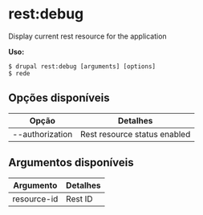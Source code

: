 # rest:debug
Display current rest resource for the application

**Uso:**
```
$ drupal rest:debug [arguments] [options] 
$ rede  
```

## Opções disponíveis
Opção | Detalhes
-------|-------------
--authorization | Rest resource status enabled | disabled

## Argumentos disponíveis
Argumento | Detalhes
---------|-------------
resource-id | Rest ID
